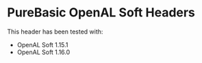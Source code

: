 # PureBasic OpenAL Soft Headers
This header has been tested with:
- OpenAL Soft 1.15.1
- OpenAL Soft 1.16.0